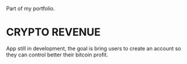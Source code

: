 Part of my portfolio.

# CRYPTO REVENUE
App still in development, the goal is bring users to create an account so they can control better their bitcoin profit.
